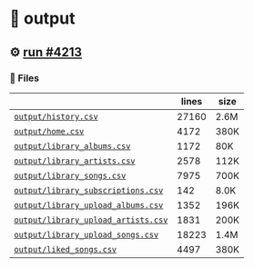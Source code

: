 # 📝  output 

## ⚙️ [run #4213](https://github.com/jwenerd/ytm-dl/actions/runs/15036172783)

### 📁 Files

|                                                                         |lines|size|
|-------------------------------------------------------------------------|-----|----|
|[`output/history.csv` ](output/history.csv)                              |27160|2.6M|
|[`output/home.csv` ](output/home.csv)                                    |4172 |380K|
|[`output/library_albums.csv` ](output/library_albums.csv)                |1172 |80K |
|[`output/library_artists.csv` ](output/library_artists.csv)              |2578 |112K|
|[`output/library_songs.csv` ](output/library_songs.csv)                  |7975 |700K|
|[`output/library_subscriptions.csv` ](output/library_subscriptions.csv)  |142  |8.0K|
|[`output/library_upload_albums.csv` ](output/library_upload_albums.csv)  |1352 |196K|
|[`output/library_upload_artists.csv` ](output/library_upload_artists.csv)|1831 |200K|
|[`output/library_upload_songs.csv` ](output/library_upload_songs.csv)    |18223|1.4M|
|[`output/liked_songs.csv` ](output/liked_songs.csv)                      |4497 |380K|